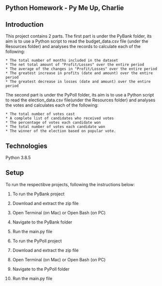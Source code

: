 ## Python Homework - Py Me Up, Charlie

## Introduction

This project contains 2 parts. The first part is under the PyBank folder, its aim is to use a Python script to read the budget_data.csv file (under the Resources folder) and analyses the records to calculate each of the following:

	* The total number of months included in the dataset
	* The net total amount of "Profit/Losses" over the entire period
	* The average of the changes in "Profit/Losses" over the entire period
	* The greatest increase in profits (date and amount) over the entire period
	* The greatest decrease in losses (date and amount) over the entire period

The second part is under the PyPoll folder, its aim is to use a Python script to read the election_data.csv file(under the Resources folder)  and analyses the votes and calculates each of the following:

	* The total number of votes cast
	* A complete list of candidates who received votes
	* The percentage of votes each candidate won
	* The total number of votes each candidate won
	* The winner of the election based on popular vote.

## Technologies

Python 3.8.5

## Setup

To run the respectibve projects, following the instructions below:

1. To run the PyBank project
2. Download and extract the zip file  
3. Open Terminal (on Mac) or Open Bash (on PC)
4. Navigate to the PyBank folder
5. Run the main.py file

1. To run the PyPoll project
2. Download and extract the zip file  
3. Open Terminal (on Mac) or Open Bash (on PC)
4. Navigate to the PyPoll folder
5. Run the main.py file
